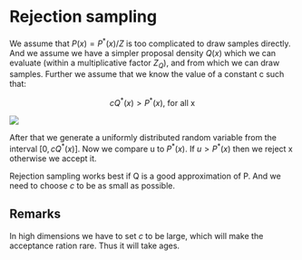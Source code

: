 # Rejection sampling

We assume that $P(x) = P^*(x)/Z$ is too complicated to draw samples directly. And we assume we have a simpler proposal density $Q(x)$ which we can evaluate (within a multiplicative factor $Z_Q$), and from which we can draw samples. Further we assume that we know the value of a constant c such that:

$$ cQ^{*}(x) > P^*(x) \text{, for all x}$$ 

![](../.images/machine_learning/rejection_sampling.png)

After that we generate a uniformly distributed random variable from the interval $[0, cQ^*(x)]$. Now we compare u to $P^*(x)$.  If $u > P^*(x)$ then we reject x otherwise we accept it.

Rejection sampling works best if Q is a good approximation of P. And we need to choose $c$ to be as small as possible. 

## Remarks 
In high dimensions we have to set $c$ to be large, which will make the acceptance ration rare. Thus it will take ages.